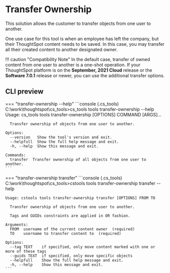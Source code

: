# Transfer Ownership

This solution allows the customer to transfer objects from one user to another.

One use case for this tool is when an employee has left the company, but their
ThoughtSpot content needs to be saved. In this case, you may transfer all their created
content to another designated owner.

!!! caution "Compatibility Note"
    In the default case, transfer of owned content from one user to another is a one-shot operation. If your ThoughtSpot platform is on the __September, 2021 Cloud__ release or the __Software 7.0.1__ release or newer, you can use the additional transfer options.

## CLI preview

=== "transfer-ownership --help"
    ```console
    (.cs_tools) C:\work\thoughtspot\cs_tools>cs_tools tools transfer-ownership --help
    Usage: cs_tools tools transfer-ownership [OPTIONS] COMMAND [ARGS]...

      Transfer ownership of objects from one user to another.

    Options:
      --version   Show the tool's version and exit.
      --helpfull  Show the full help message and exit.
      -h, --help  Show this message and exit.

    Commands:
      transfer  Transfer ownership of all objects from one user to another.
    ```

=== "transfer-ownership transfer"
    ```console
    (.cs_tools) C:\work\thoughtspot\cs_tools>cstools tools transfer-ownership transfer --help

    Usage: cstools tools transfer-ownership transfer [OPTIONS] FROM TO

      Transfer ownership of objects from one user to another.

      Tags and GUIDs constraints are applied in OR fashion.

    Arguments:
      FROM  username of the current content owner  (required)
      TO    username to transfer content to  (required)

    Options:
      --tag TEXT    if specified, only move content marked with one or more of these tags
      --guids TEXT  if specified, only move specific objects
      --helpfull    Show the full help message and exit.
      -h, --help    Show this message and exit.
    ```
